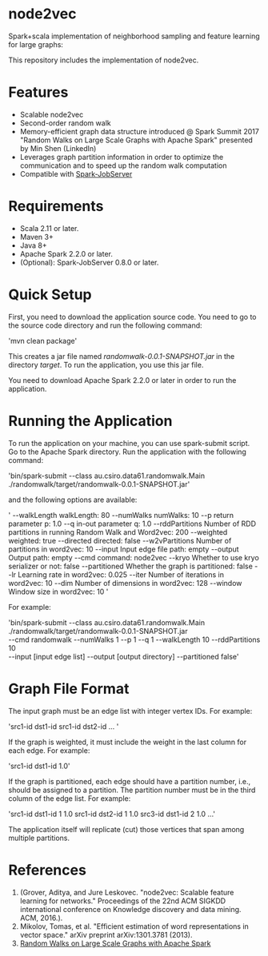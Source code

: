 # node2vec #
Spark+scala implementation of neighborhood sampling and feature learning for large graphs:

This repository includes the implementation of node2vec.

# Features #
* Scalable node2vec
* Second-order random walk
* Memory-efficient graph data structure introduced @ Spark Summit 2017 "Random Walks on Large Scale Graphs with Apache Spark" presented by Min Shen (LinkedIn)
* Leverages graph partition information in order to optimize the communication and to speed up the random walk computation
* Compatible with [Spark-JobServer](https://github.com/spark-jobserver/spark-jobserver)

# Requirements #
* Scala 2.11 or later.
* Maven 3+
* Java 8+
* Apache Spark 2.2.0 or later.
* (Optional): Spark-JobServer 0.8.0 or later.

# Quick Setup #
First, you need to download the application source code. You need to go to the source code directory and run the following command:

'mvn clean package'

This creates a jar file named *randomwalk-0.0.1-SNAPSHOT.jar* in the directory *target*. To run the application, you use this jar file.

You need to download Apache Spark 2.2.0 or later in order to run the application.

# Running the Application #
To run the application on your machine, you can use spark-submit script. Go to the Apache Spark directory. Run the application with the following command:

'bin/spark-submit --class au.csiro.data61.randomwalk.Main ./randomwalk/target/randomwalk-0.0.1-SNAPSHOT.jar'

and the following options are available:

'  --walkLength <value>     walkLength: 80
   --numWalks <value>       numWalks: 10
   --p <value>              return parameter p: 1.0
   --q <value>              in-out parameter q: 1.0
   --rddPartitions <value>  Number of RDD partitions in running Random Walk and Word2vec: 200
   --weighted <value>       weighted: true
   --directed <value>       directed: false
   --w2vPartitions <value>  Number of partitions in word2vec: 10
   --input <value>          Input edge file path: empty
   --output <value>         Output path: empty
   --cmd <value>            command: node2vec
   --kryo <value>           Whether to use kryo serializer or not: false
   --partitioned <value>    Whether the graph is partitioned: false
   --lr <value>             Learning rate in word2vec: 0.025
   --iter <value>           Number of iterations in word2vec: 10
   --dim <value>            Number of dimensions in word2vec: 128
   --window <value>         Window size in word2vec: 10 '

   For example:

   'bin/spark-submit --class au.csiro.data61.randomwalk.Main ./randomwalk/target/randomwalk-0.0.1-SNAPSHOT.jar \
   --cmd randomwalk --numWalks 1 --p 1 --q 1 --walkLength 10 --rddPartitions 10 \
    --input [input edge list] --output [output directory] --partitioned false'

# Graph File Format #
The input graph must be an edge list with integer vertex IDs. For example:

'src1-id dst1-id
src1-id dst2-id
...
'

If the graph is weighted, it must include the weight in the last column for each edge. For example:

'src1-id dst1-id 1.0'

If the graph is partitioned, each edge should have a partition number, i.e., should be assigned to a partition. The partition number must be in the third column of the edge list. For example:

'src1-id dst1-id 1 1.0
src1-id dst2-id 1 1.0
src3-id dst1-id 2 1.0
...\'

The application itself will replicate (cut) those vertices that span among multiple partitions.


# References #
1. (Grover, Aditya, and Jure Leskovec. "node2vec: Scalable feature learning for networks." Proceedings of the 22nd ACM SIGKDD international conference on Knowledge discovery and data mining. ACM, 2016.).
2. Mikolov, Tomas, et al. "Efficient estimation of word representations in vector space." arXiv preprint arXiv:1301.3781 (2013).
3. [Random Walks on Large Scale Graphs with Apache Spark](https://spark-summit.org/2017/events/random-walks-on-large-scale-graphs-with-apache-spark/)









